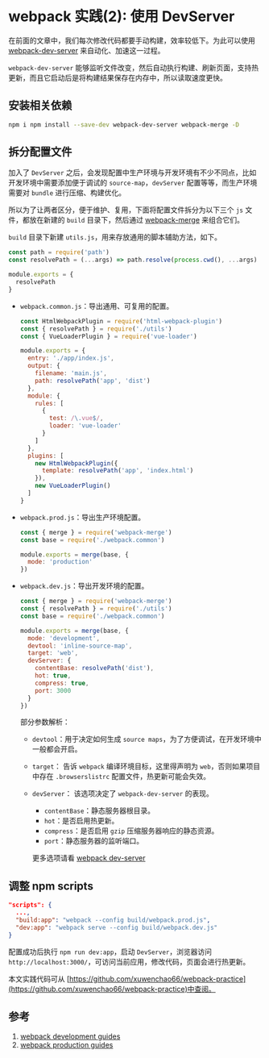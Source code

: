 # webpack 实践(2): 使用 DevServer

在前面的文章中，我们每次修改代码都要手动构建，效率较低下。为此可以使用 [webpack-dev-server](https://webpack.js.org/configuration/dev-server/) 来自动化、加速这一过程。

`webpack-dev-server` 能够监听文件改变，然后自动执行构建、刷新页面，支持热更新，而且它启动后是将构建结果保存在内存中，所以读取速度更快。

## 安装相关依赖

```sh
npm i npm install --save-dev webpack-dev-server webpack-merge -D
```

## 拆分配置文件

加入了 `DevServer` 之后，会发现配置中生产环境与开发环境有不少不同点，比如开发环境中需要添加便于调试的 `source-map`，`devServer` 配置等等，而生产环境需要对 `bundle` 进行压缩、构建优化。

所以为了让两者区分，便于维护、复用，下面将配置文件拆分为以下三个 `js` 文件，都放在新建的 `build` 目录下，然后通过 [webpack-merge](https://github.com/survivejs/webpack-merge) 来组合它们。

`build` 目录下新建 `utils.js`，用来存放通用的脚本辅助方法，如下。

```js
const path = require('path')
const resolvePath = (...args) => path.resolve(process.cwd(), ...args)

module.exports = {
  resolvePath
}
```

- `webpack.common.js`：导出通用、可复用的配置。

  ```js
  const HtmlWebpackPlugin = require('html-webpack-plugin')
  const { resolvePath } = require('./utils')
  const { VueLoaderPlugin } = require('vue-loader')

  module.exports = {
    entry: './app/index.js',
    output: {
      filename: 'main.js',
      path: resolvePath('app', 'dist')
    },
    module: {
      rules: [
        {
          test: /\.vue$/,
          loader: 'vue-loader'
        }
      ]
    },
    plugins: [
      new HtmlWebpackPlugin({
        template: resolvePath('app', 'index.html')
      }),
      new VueLoaderPlugin()
    ]
  }
  ```

- `webpack.prod.js`：导出生产环境配置。

  ```js
  const { merge } = require('webpack-merge')
  const base = require('./webpack.common')

  module.exports = merge(base, {
    mode: 'production'
  })
  ```

- `webpack.dev.js`：导出开发环境的配置。

  ```js
  const { merge } = require('webpack-merge')
  const { resolvePath } = require('./utils')
  const base = require('./webpack.common')

  module.exports = merge(base, {
    mode: 'development',
    devtool: 'inline-source-map',
    target: 'web',
    devServer: {
      contentBase: resolvePath('dist'),
      hot: true,
      compress: true,
      port: 3000
    }
  })
  ```

  部分参数解析：

  - `devtool`：用于决定如何生成 `source maps`，为了方便调试，在开发环境中一般都会开启。
  - `target`： 告诉 `webpack` 编译环境目标，这里得声明为 `web`，否则如果项目中存在 `.browserslistrc` 配置文件，热更新可能会失效。
  - `devServer`： 该选项决定了 `webpack-dev-server` 的表现。

    - `contentBase`：静态服务器根目录。
    - `hot`：是否启用热更新。
    - `compress`：是否启用 `gzip` 压缩服务器响应的静态资源。
    - `port`：静态服务器的监听端口。

    更多选项请看 [webpack dev-server](https://webpack.js.org/configuration/dev-server)

## 调整 npm scripts

```json
"scripts": {
  ...,
  "build:app": "webpack --config build/webpack.prod.js",
  "dev:app": "webpack serve --config build/webpack.dev.js"
}
```

配置成功后执行 `npm run dev:app`，启动 `DevServer`，浏览器访问 `http://localhost:3000/`，可访问当前应用，修改代码，页面会进行热更新。

本文实践代码可从 [https://github.com/xuwenchao66/webpack-practice](https://github.com/xuwenchao66/webpack-practice)中查阅。

## 参考

1. [webpack development guides](https://webpack.js.org/guides/development/)
2. [webpack production guides](https://webpack.js.org/guides/production/)
